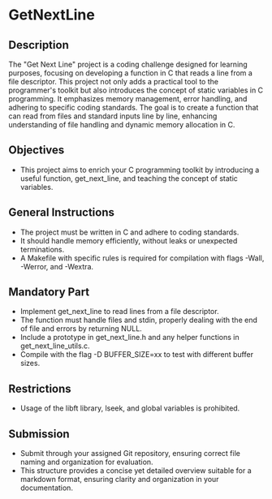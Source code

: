 # GetNextLine

## Description

The "Get Next Line" project is a coding challenge designed for learning purposes, focusing on developing a function in C that reads a line from a file descriptor. This project not only adds a practical tool to the programmer's toolkit but also introduces the concept of static variables in C programming. It emphasizes memory management, error handling, and adhering to specific coding standards. The goal is to create a function that can read from files and standard inputs line by line, enhancing understanding of file handling and dynamic memory allocation in C.

## Objectives

- This project aims to enrich your C programming toolkit by introducing a useful function, get_next_line, and teaching the concept of static variables.

## General Instructions

- The project must be written in C and adhere to coding standards.
- It should handle memory efficiently, without leaks or unexpected terminations.
- A Makefile with specific rules is required for compilation with flags -Wall, -Werror, and -Wextra.

## Mandatory Part

- Implement get_next_line to read lines from a file descriptor.
- The function must handle files and stdin, properly dealing with the end of file and errors by returning NULL.
- Include a prototype in get_next_line.h and any helper functions in get_next_line_utils.c.
- Compile with the flag -D BUFFER_SIZE=xx to test with different buffer sizes.

## Restrictions

- Usage of the libft library, lseek, and global variables is prohibited.

## Submission

- Submit through your assigned Git repository, ensuring correct file naming and organization for evaluation.
- This structure provides a concise yet detailed overview suitable for a markdown format, ensuring clarity and organization in your documentation.
